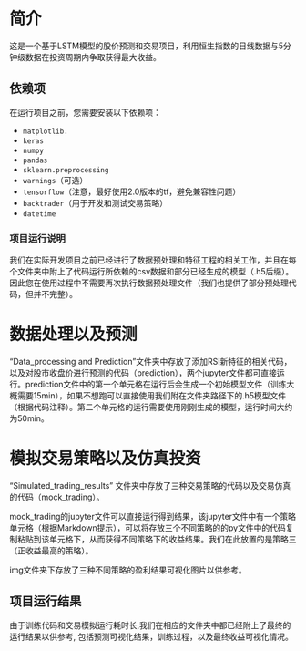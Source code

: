 # 简介

这是一个基于LSTM模型的股价预测和交易项目，利用恒生指数的日线数据与5分钟级数据在投资周期内争取获得最大收益。


## 依赖项

在运行项目之前，您需要安装以下依赖项：

- `matplotlib.`
- `keras`
- `numpy`
- `pandas`
- `sklearn.preprocessing`
- `warnings`（可选）
- `tensorflow`（注意，最好使用2.0版本的tf，避免兼容性问题）
- `backtrader`（用于开发和测试交易策略）
- `datetime`

### 项目运行说明

我们在实际开发项目之前已经进行了数据预处理和特征工程的相关工作，并且在每个文件夹中附上了代码运行所依赖的csv数据和部分已经生成的模型（.h5后缀）。
因此您在使用过程中不需要再次执行数据预处理文件（我们也提供了部分预处理代码，但并不完整）。

# 数据处理以及预测
“Data_processing and Prediction”文件夹中存放了添加RSI新特征的相关代码，以及对股市收盘价进行预测的代码（prediction），两个jupyter文件都可直接运行。prediction文件中的第一个单元格在运行后会生成一个初始模型文件（训练大概需要15min），如果不想跑可以直接使用我们附在文件夹路径下的.h5模型文件（根据代码注释）。第二个单元格的运行需要使用刚刚生成的模型，运行时间大约为50min。

# 模拟交易策略以及仿真投资

“Simulated_trading_results” 文件夹中存放了三种交易策略的代码以及交易仿真的代码（mock_trading）。

mock_trading的jupyter文件可以直接运行得到结果，该jupyter文件中有一个策略单元格（根据Markdown提示），可以将存放三个不同策略的的py文件中的代码复制粘贴到该单元格下，从而获得不同策略下的收益结果。我们在此放置的是策略三（正收益最高的策略）。

img文件夹下存放了三种不同策略的盈利结果可视化图片以供参考。

## 项目运行结果

由于训练代码和交易模拟运行耗时长,我们在相应的文件夹中都已经附上了最终的运行结果以供参考,
包括预测可视化结果，训练过程，以及最终收益可视化情况。
